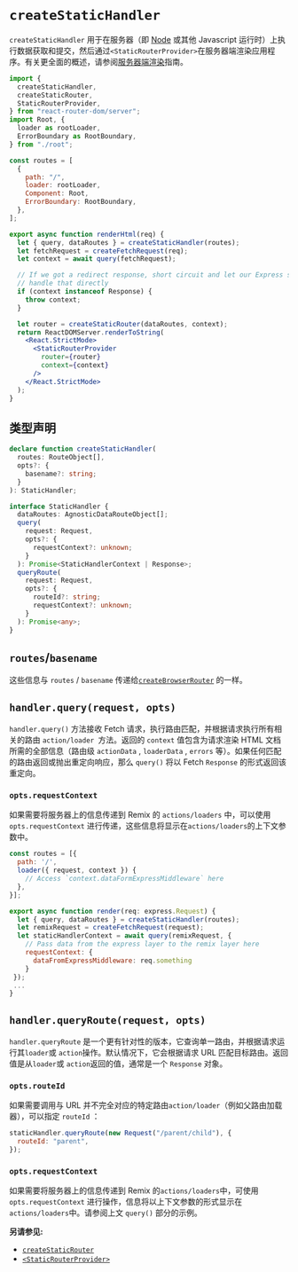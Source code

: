 # `createStaticHandler`

`createStaticHandler` 用于在服务器（即 [Node](https://nodejs.org/) 或其他 Javascript 运行时）上执行数据获取和提交，然后通过`<StaticRouterProvider>`在服务器端渲染应用程序。有关更全面的概述，请参阅[服务器端渲染](https://reactrouter.com/en/main/guides/ssr)指南。

```jsx
import {
  createStaticHandler,
  createStaticRouter,
  StaticRouterProvider,
} from "react-router-dom/server";
import Root, {
  loader as rootLoader,
  ErrorBoundary as RootBoundary,
} from "./root";

const routes = [
  {
    path: "/",
    loader: rootLoader,
    Component: Root,
    ErrorBoundary: RootBoundary,
  },
];

export async function renderHtml(req) {
  let { query, dataRoutes } = createStaticHandler(routes);
  let fetchRequest = createFetchRequest(req);
  let context = await query(fetchRequest);

  // If we got a redirect response, short circuit and let our Express server
  // handle that directly
  if (context instanceof Response) {
    throw context;
  }

  let router = createStaticRouter(dataRoutes, context);
  return ReactDOMServer.renderToString(
    <React.StrictMode>
      <StaticRouterProvider
        router={router}
        context={context}
      />
    </React.StrictMode>
  );
}
```

## 类型声明

```ts
declare function createStaticHandler(
  routes: RouteObject[],
  opts?: {
    basename?: string;
  }
): StaticHandler;

interface StaticHandler {
  dataRoutes: AgnosticDataRouteObject[];
  query(
    request: Request,
    opts?: {
      requestContext?: unknown;
    }
  ): Promise<StaticHandlerContext | Response>;
  queryRoute(
    request: Request,
    opts?: {
      routeId?: string;
      requestContext?: unknown;
    }
  ): Promise<any>;
}
```

## `routes`/`basename`

这些信息与 `routes` / `basename` 传递给[`createBrowserRouter`](https://reactrouter.com/en/main/routers/create-browser-router) 的一样。

## `handler.query(request, opts)`

`handler.query()` 方法接收 Fetch 请求，执行路由匹配，并根据请求执行所有相关的路由 `action/loader `方法。返回的 `context` 值包含为请求渲染 HTML 文档所需的全部信息（路由级 `actionData` , `loaderData` , `errors` 等）。如果任何匹配的路由返回或抛出重定向响应，那么 `query()` 将以 Fetch `Response` 的形式返回该重定向。

### `opts.requestContext`

如果需要将服务器上的信息传递到 Remix 的 `actions/loaders` 中，可以使用 `opts.requestContext` 进行传递，这些信息将显示在`actions/loaders`的上下文参数中。

```jsx
const routes = [{
  path: '/',
  loader({ request, context }) {
    // Access `context.dataFormExpressMiddleware` here
  },
}];

export async function render(req: express.Request) {
  let { query, dataRoutes } = createStaticHandler(routes);
  let remixRequest = createFetchRequest(request);
  let staticHandlerContext = await query(remixRequest, {
    // Pass data from the express layer to the remix layer here
    requestContext: {
      dataFromExpressMiddleware: req.something
    }
 });
 ...
}
```

## `handler.queryRoute(request, opts)`

`handler.queryRoute` 是一个更有针对性的版本，它查询单一路由，并根据请求运行其`loader`或 `action`操作。默认情况下，它会根据请求 URL 匹配目标路由。返回值是从`loader`或 `action`返回的值，通常是一个 `Response` 对象。

### `opts.routeId`

如果需要调用与 URL 并不完全对应的特定路由`action/loader`（例如父路由加载器），可以指定 `routeId` ：

```jsx
staticHandler.queryRoute(new Request("/parent/child"), {
  routeId: "parent",
});
```

### `opts.requestContext`

如果需要将服务器上的信息传递到 Remix 的`actions/loaders`中，可使用 `opts.requestContext` 进行操作，信息将以上下文参数的形式显示在`actions/loaders`中。请参阅上文 `query()` 部分的示例。

**另请参见:**

- [`createStaticRouter`](https://reactrouter.com/en/main/routers/create-static-router)
- [`<StaticRouterProvider>`](https://reactrouter.com/en/main/routers/static-router-provider)
